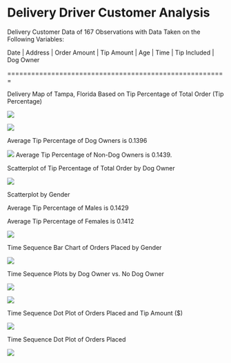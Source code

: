 Delivery Driver Customer Analysis
================

Delivery Customer Data of 167 Observations with Data Taken on the Following Variables:

Date | Address | Order Amount | Tip Amount | Age | Time | Tip Included | Dog Owner

=======================================================

Delivery Map of Tampa, Florida Based on Tip Percentage of Total Order (Tip Percentage)

![](Delivery-Analysis_files/figure-markdown_github/unnamed-chunk-3-1.png)

![](Delivery-Analysis_files/figure-markdown_github/unnamed-chunk-4-1.png)

Average Tip Percentage of Dog Owners is 0.1396

![](Delivery-Analysis_files/figure-markdown_github/unnamed-chunk-5-1.png) Average Tip Percentage of Non-Dog Owners is 0.1439.

Scatterplot of Tip Percentage of Total Order by Dog Owner

![](Delivery-Analysis_files/figure-markdown_github/unnamed-chunk-6-1.png)

Scatterplot by Gender

Average Tip Percentage of Males is 0.1429

Average Tip Percentage of Females is 0.1412

![](Delivery-Analysis_files/figure-markdown_github/unnamed-chunk-7-1.png)

Time Sequence Bar Chart of Orders Placed by Gender

![](Delivery-Analysis_files/figure-markdown_github/unnamed-chunk-8-1.png)

Time Sequence Plots by Dog Owner vs. No Dog Owner

![](Delivery-Analysis_files/figure-markdown_github/unnamed-chunk-9-1.png)

![](Delivery-Analysis_files/figure-markdown_github/unnamed-chunk-10-1.png)

Time Sequence Dot Plot of Orders Placed and Tip Amount ($)

![](Delivery-Analysis_files/figure-markdown_github/unnamed-chunk-11-1.png)

Time Sequence Dot Plot of Orders Placed

![](Delivery-Analysis_files/figure-markdown_github/unnamed-chunk-12-1.png)
